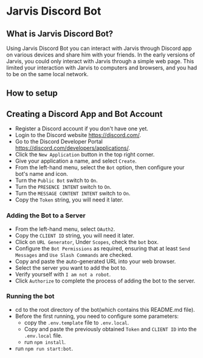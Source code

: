 # Jarvis Discord Bot

## What is Jarvis Discord Bot?

Using Jarvis Discord Bot you can interact with Jarvis through Discord app on various devices and share him with your friends. In the early versions of Jarvis, you could only interact with Jarvis through a simple web page. This limited your interaction with Jarvis to computers and browsers, and you had to be on the same local network. 

## How to setup

## Creating a Discord App and Bot Account

- Register a Discord account if you don't have one yet.
- Login to the Discord website https://discord.com/.
- Go to the Discord Developer Portal https://discord.com/developers/applications/.
- Click the `New Application` button in the top right corner.
- Give your application a name, and select `Create`.
- From the left-hand menu, select the `Bot` option, then configure your bot's name and icon.
- Turn the `Public Bot` switch to `On`.
- Turn the `PRESENCE INTENT` switch to `On`.
- Turn the `MESSAGE CONTENT INTENT` switch to `On`.
- Copy the `Token` string, you will need it later.

### Adding the Bot to a Server

- From the left-hand menu, select `OAuth2`.
- Copy the `CLIENT ID` string, you will need it later.
- Click on `URL Generator`, Under `Scopes`, check the `bot` box.
- Configure the `Bot Permissions` as required, ensuring that at least `Send Messages` and `Use Slash Commands` are checked.
- Copy and paste the auto-generated URL into your web browser.
- Select the server you want to add the bot to.
- Verify yourself with `I am not a robot`.
- Click `Authorize` to complete the process of adding the bot to the server.

### Running the bot

- cd to the root directory of the bot(which contains this README.md file).
- Before the first running, you need to configure some parameters:
  - copy the `.env.template` file to `.env.local`.
  - Copy and paste the previously obtained `Token` and `CLIENT ID` into the `.env.local` file.
  - run `npm install`.
- run `npm run start:bot`.
